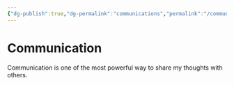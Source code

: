```yaml
---
{"dg-publish":true,"dg-permalink":"communications","permalink":"/communications/"}
---
```


# Communication

Communication is one of the most powerful way to share my thoughts with others.